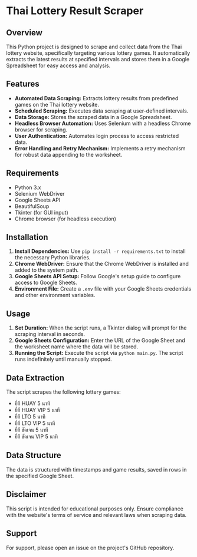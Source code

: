 # Thai Lottery Result Scraper

## Overview
This Python project is designed to scrape and collect data from the Thai lottery website, specifically targeting various lottery games. It automatically extracts the latest results at specified intervals and stores them in a Google Spreadsheet for easy access and analysis.

## Features
- **Automated Data Scraping:** Extracts lottery results from predefined games on the Thai lottery website.
- **Scheduled Scraping:** Executes data scraping at user-defined intervals.
- **Data Storage:** Stores the scraped data in a Google Spreadsheet.
- **Headless Browser Automation:** Uses Selenium with a headless Chrome browser for scraping.
- **User Authentication:** Automates login process to access restricted data.
- **Error Handling and Retry Mechanism:** Implements a retry mechanism for robust data appending to the worksheet.

## Requirements
- Python 3.x
- Selenium WebDriver
- Google Sheets API
- BeautifulSoup
- Tkinter (for GUI input)
- Chrome browser (for headless execution)

## Installation
1. **Install Dependencies:** Use `pip install -r requirements.txt` to install the necessary Python libraries.
2. **Chrome WebDriver:** Ensure that the Chrome WebDriver is installed and added to the system path.
3. **Google Sheets API Setup:** Follow Google's setup guide to configure access to Google Sheets.
4. **Environment File:** Create a `.env` file with your Google Sheets credentials and other environment variables.

## Usage
1. **Set Duration:** When the script runs, a Tkinter dialog will prompt for the scraping interval in seconds.
2. **Google Sheets Configuration:** Enter the URL of the Google Sheet and the worksheet name where the data will be stored.
3. **Running the Script:** Execute the script via `python main.py`. The script runs indefinitely until manually stopped.

## Data Extraction
The script scrapes the following lottery games:
- ยี่กี HUAY 5 นาที
- ยี่กี HUAY VIP 5 นาที
- ยี่กี LTO 5 นาที
- ยี่กี LTO VIP 5 นาที
- ยี่กี ชัดเจน 5 นาที
- ยี่กี ชัดเจน VIP 5 นาที

## Data Structure
The data is structured with timestamps and game results, saved in rows in the specified Google Sheet.

## Disclaimer
This script is intended for educational purposes only. Ensure compliance with the website's terms of service and relevant laws when scraping data.

## Support
For support, please open an issue on the project's GitHub repository.